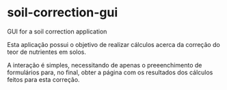 # soil-correction-gui
GUI for a soil correction application

Esta aplicação possui o objetivo de realizar cálculos acerca da correção do teor de nutrientes em solos.

A interação é simples, necessitando de apenas o preeenchimento de formulários para, no final, obter a página com os resultados dos cálculos feitos para esta correção.
